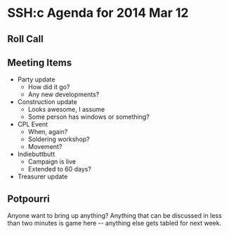 SSH:c Agenda for 2014 Mar 12
============================

Roll Call
---------

Meeting Items
-------------

- Party update
	- How did it go?
	- Any new developments?
- Construction update
	- Looks awesome, I assume
	- Some person has windows or something?
- CPL Event
	- When, again?
	- Soldering workshop?
	- Movement?
- Indiebuttbutt
	- Campaign is live
	- Extended to 60 days?
- Treasurer update


Potpourri
---------

Anyone want to bring up anything? Anything that can be discussed in less than two minutes is game here -- anything else gets tabled for next week.
